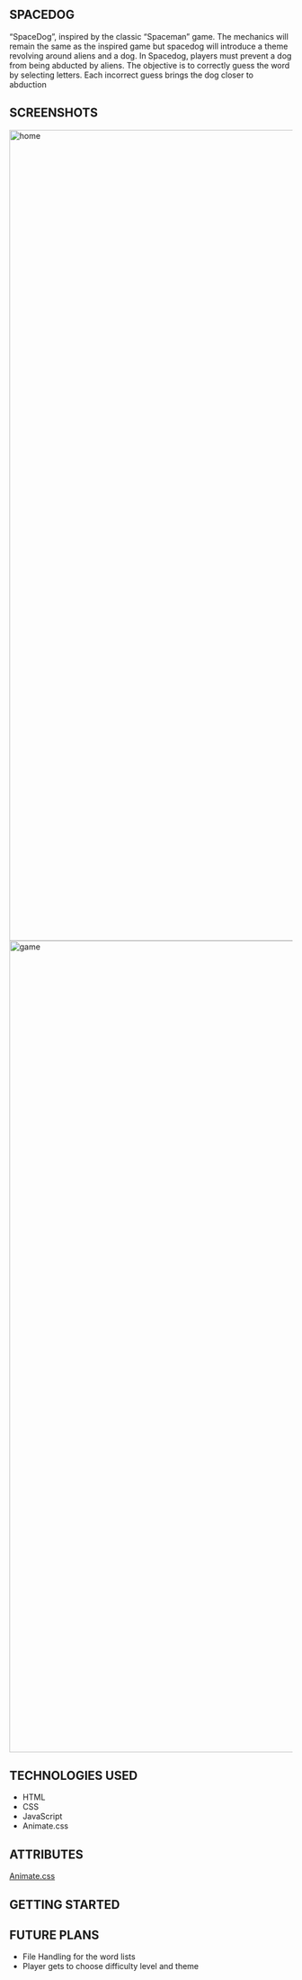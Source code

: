 ## SPACEDOG
“SpaceDog”, inspired by the classic “Spaceman” game. The mechanics will remain the same as the inspired game but spacedog will introduce a theme revolving around aliens and a dog. 
In Spacedog, players must prevent a dog from being abducted by aliens. The objective is to correctly guess the word by selecting letters. Each incorrect guess brings the dog closer to abduction

## SCREENSHOTS 
<img width="1439" alt="home" src="https://github.com/user-attachments/assets/b35891f4-56e3-4bc9-a79c-339609122fda">
<img width="1440" alt="game" src="https://github.com/user-attachments/assets/6654356a-1908-4500-91e2-d8c68c13264e">

## TECHNOLOGIES USED 
- HTML
- CSS
- JavaScript
- Animate.css

## ATTRIBUTES

[Animate.css](https://animate.style/)


## GETTING STARTED 


## FUTURE PLANS 
- File Handling for the word lists
- Player gets to choose difficulty level and theme 


